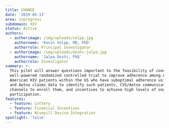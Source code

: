 ```yaml
---
title: CHANGE
date: '2019-05-13'
area: inprogress
subdomain: HIV
status: Active
authors:
  - authorimage: /img/uploads/volpp.jpg
    authorname: 'Kevin Volpp, MD, PhD'
    authorrole: Principal Investigator
  - authorimage: /img/uploads/doshi-jalpa.jpg
    authorname: 'Jalpa Doshi, PhD'
    authorrole: Investigator
summary: >-
  This pilot will answer questions important to the feasibility of conducting a
  well-powered randomized controlled trial to improve adherence among African
  American HIV patients within the US who have suboptimal adherence using CVS
  and Aetna claims data to identify such patients, CVS/Aetna communications
  channels to enroll them, and incentives to achieve high levels of ongoing
  participation.
features:
  - feature: Lottery
  - feature: Financial Incentives
  - feature: Wisepill Device Integration
spotlight: 'false'
---
```


